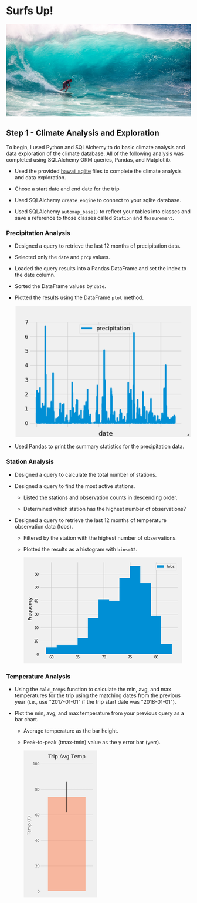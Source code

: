 # Surfs Up!

![surfs-up.jpeg](Images/surfs-up.jpeg)


## Step 1 - Climate Analysis and Exploration

To begin, I used Python and SQLAlchemy to do basic climate analysis and data exploration of the climate database. All of the following analysis was completed using SQLAlchemy ORM queries, Pandas, and Matplotlib.

* Used the provided [hawaii.sqlite](Resources/hawaii.sqlite) files to complete the climate analysis and data exploration.

* Chose a start date and end date for the trip

* Used SQLAlchemy `create_engine` to connect to your sqlite database.

* Used SQLAlchemy `automap_base()` to reflect your tables into classes and save a reference to those classes called `Station` and `Measurement`.

### Precipitation Analysis

* Designed a query to retrieve the last 12 months of precipitation data.

* Selected only the `date` and `prcp` values.

* Loaded the query results into a Pandas DataFrame and set the index to the date column.

* Sorted the DataFrame values by `date`.

* Plotted the results using the DataFrame `plot` method.

  ![precipitation](Images/precipitation.png)

* Used Pandas to print the summary statistics for the precipitation data.

### Station Analysis

* Designed a query to calculate the total number of stations.

* Designed a query to find the most active stations.

  * Listed the stations and observation counts in descending order.

  * Determined which station has the highest number of observations?

* Designed a query to retrieve the last 12 months of temperature observation data (tobs).

  * Filtered by the station with the highest number of observations.

  * Plotted the results as a histogram with `bins=12`.

    ![station-histogram](Images/station-histogram.png)

### Temperature Analysis 

* Using the `calc_temps` function to calculate the min, avg, and max temperatures for the trip using the matching dates from the previous year (i.e., use "2017-01-01" if the trip start date was "2018-01-01").

* Plot the min, avg, and max temperature from your previous query as a bar chart.

  * Average temperature as the bar height.

  * Peak-to-peak (tmax-tmin) value as the y error bar (yerr).

    ![temperature](Images/temperature.png)



